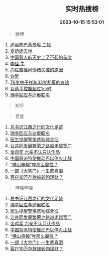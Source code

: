 <div align="center"><h2>实时热搜榜</h2><h4>2023-10-15 15:53:01</h4></div>

> 微博  

1. [迪丽热巴黄景瑜 二搭](https://s.weibo.com/weibo?q=%E8%BF%AA%E4%B8%BD%E7%83%AD%E5%B7%B4%E9%BB%84%E6%99%AF%E7%91%9C%20%E4%BA%8C%E6%90%AD&t=31&band_rank=1&Refer=top)<br />
2. [夏奶奶去世](https://s.weibo.com/weibo?q=%E5%A4%8F%E5%A5%B6%E5%A5%B6%E5%8E%BB%E4%B8%96&t=31&band_rank=2&Refer=top)<br />
3. [中国载人航天史上了不起的首次](https://s.weibo.com/weibo?q=%23%E4%B8%AD%E5%9B%BD%E8%BD%BD%E4%BA%BA%E8%88%AA%E5%A4%A9%E5%8F%B2%E4%B8%8A%E4%BA%86%E4%B8%8D%E8%B5%B7%E7%9A%84%E9%A6%96%E6%AC%A1%23&t=31&band_rank=3&Refer=top)<br />
4. [李佳 牛](https://s.weibo.com/weibo?q=%E6%9D%8E%E4%BD%B3%20%E7%89%9B&t=31&band_rank=4&Refer=top)<br />
5. [向佐直播间情绪失控的原因](https://s.weibo.com/weibo?q=%23%E5%90%91%E4%BD%90%E7%9B%B4%E6%92%AD%E9%97%B4%E6%83%85%E7%BB%AA%E5%A4%B1%E6%8E%A7%E7%9A%84%E5%8E%9F%E5%9B%A0%23&t=31&band_rank=5&Refer=top)<br />
6. [许昕](https://s.weibo.com/weibo?q=%E8%AE%B8%E6%98%95&t=31&band_rank=6&Refer=top)<br />
7. [76岁林子祥和33岁胡夏的友谊](https://s.weibo.com/weibo?q=%2376%E5%B2%81%E6%9E%97%E5%AD%90%E7%A5%A5%E5%92%8C33%E5%B2%81%E8%83%A1%E5%A4%8F%E7%9A%84%E5%8F%8B%E8%B0%8A%23&t=31&band_rank=7&Refer=top)<br />
8. [女选手控腹超过1小时](https://s.weibo.com/weibo?q=%23%E5%A5%B3%E9%80%89%E6%89%8B%E6%8E%A7%E8%85%B9%E8%B6%85%E8%BF%871%E5%B0%8F%E6%97%B6%23&t=31&band_rank=8&Refer=top)<br />
9. [瑞幸回应与迪奥联名](https://s.weibo.com/weibo?q=%23%E7%91%9E%E5%B9%B8%E5%9B%9E%E5%BA%94%E4%B8%8E%E8%BF%AA%E5%A5%A5%E8%81%94%E5%90%8D%23&t=31&band_rank=9&Refer=top)<br />

> 知乎  


> 百度  

1. [总书记江西之行的文化足迹](https://www.baidu.com/s?wd=%E6%80%BB%E4%B9%A6%E8%AE%B0%E6%B1%9F%E8%A5%BF%E4%B9%8B%E8%A1%8C%E7%9A%84%E6%96%87%E5%8C%96%E8%B6%B3%E8%BF%B9&sa=fyb_news&rsv_dl=fyb_news)<br />
2. [瑞幸回应与迪奥联名](https://www.baidu.com/s?wd=%E7%91%9E%E5%B9%B8%E5%9B%9E%E5%BA%94%E4%B8%8E%E8%BF%AA%E5%A5%A5%E8%81%94%E5%90%8D&sa=fyb_news&rsv_dl=fyb_news)<br />
3. [医生提醒警惕悲秋综合征](https://www.baidu.com/s?wd=%E5%8C%BB%E7%94%9F%E6%8F%90%E9%86%92%E8%AD%A6%E6%83%95%E6%82%B2%E7%A7%8B%E7%BB%BC%E5%90%88%E5%BE%81&sa=fyb_news&rsv_dl=fyb_news)<br />
4. [让共同发展繁荣之路越走越宽广](https://www.baidu.com/s?wd=%E8%AE%A9%E5%85%B1%E5%90%8C%E5%8F%91%E5%B1%95%E7%B9%81%E8%8D%A3%E4%B9%8B%E8%B7%AF%E8%B6%8A%E8%B5%B0%E8%B6%8A%E5%AE%BD%E5%B9%BF&sa=fyb_news&rsv_dl=fyb_news)<br />
5. [金鸡奖 六亲不认只认作品](https://www.baidu.com/s?wd=%E9%87%91%E9%B8%A1%E5%A5%96+%E5%85%AD%E4%BA%B2%E4%B8%8D%E8%AE%A4%E5%8F%AA%E8%AE%A4%E4%BD%9C%E5%93%81&sa=fyb_news&rsv_dl=fyb_news)<br />
6. [中国将派特使推动巴以停火止战](https://www.baidu.com/s?wd=%E4%B8%AD%E5%9B%BD%E5%B0%86%E6%B4%BE%E7%89%B9%E4%BD%BF%E6%8E%A8%E5%8A%A8%E5%B7%B4%E4%BB%A5%E5%81%9C%E7%81%AB%E6%AD%A2%E6%88%98&sa=fyb_news&rsv_dl=fyb_news)<br />
7. [“佛山电翰”咋那么魔性？](https://www.baidu.com/s?wd=%E2%80%9C%E4%BD%9B%E5%B1%B1%E7%94%B5%E7%BF%B0%E2%80%9D%E5%92%8B%E9%82%A3%E4%B9%88%E9%AD%94%E6%80%A7%EF%BC%9F&sa=fyb_news&rsv_dl=fyb_news)<br />
8. [一部《大宅门》一生悲喜泪](https://www.baidu.com/s?wd=%E4%B8%80%E9%83%A8%E3%80%8A%E5%A4%A7%E5%AE%85%E9%97%A8%E3%80%8B%E4%B8%80%E7%94%9F%E6%82%B2%E5%96%9C%E6%B3%AA&sa=fyb_news&rsv_dl=fyb_news)<br />
9. [客户10万存款被转购理财？](https://www.baidu.com/s?wd=%E5%AE%A2%E6%88%B710%E4%B8%87%E5%AD%98%E6%AC%BE%E8%A2%AB%E8%BD%AC%E8%B4%AD%E7%90%86%E8%B4%A2%EF%BC%9F&sa=fyb_news&rsv_dl=fyb_news)<br />

> 哔哩哔哩  

1. [总书记江西之行的文化足迹](https://www.baidu.com/s?wd=%E6%80%BB%E4%B9%A6%E8%AE%B0%E6%B1%9F%E8%A5%BF%E4%B9%8B%E8%A1%8C%E7%9A%84%E6%96%87%E5%8C%96%E8%B6%B3%E8%BF%B9&sa=fyb_news&rsv_dl=fyb_news)<br />
2. [瑞幸回应与迪奥联名](https://www.baidu.com/s?wd=%E7%91%9E%E5%B9%B8%E5%9B%9E%E5%BA%94%E4%B8%8E%E8%BF%AA%E5%A5%A5%E8%81%94%E5%90%8D&sa=fyb_news&rsv_dl=fyb_news)<br />
3. [医生提醒警惕悲秋综合征](https://www.baidu.com/s?wd=%E5%8C%BB%E7%94%9F%E6%8F%90%E9%86%92%E8%AD%A6%E6%83%95%E6%82%B2%E7%A7%8B%E7%BB%BC%E5%90%88%E5%BE%81&sa=fyb_news&rsv_dl=fyb_news)<br />
4. [让共同发展繁荣之路越走越宽广](https://www.baidu.com/s?wd=%E8%AE%A9%E5%85%B1%E5%90%8C%E5%8F%91%E5%B1%95%E7%B9%81%E8%8D%A3%E4%B9%8B%E8%B7%AF%E8%B6%8A%E8%B5%B0%E8%B6%8A%E5%AE%BD%E5%B9%BF&sa=fyb_news&rsv_dl=fyb_news)<br />
5. [金鸡奖 六亲不认只认作品](https://www.baidu.com/s?wd=%E9%87%91%E9%B8%A1%E5%A5%96+%E5%85%AD%E4%BA%B2%E4%B8%8D%E8%AE%A4%E5%8F%AA%E8%AE%A4%E4%BD%9C%E5%93%81&sa=fyb_news&rsv_dl=fyb_news)<br />
6. [中国将派特使推动巴以停火止战](https://www.baidu.com/s?wd=%E4%B8%AD%E5%9B%BD%E5%B0%86%E6%B4%BE%E7%89%B9%E4%BD%BF%E6%8E%A8%E5%8A%A8%E5%B7%B4%E4%BB%A5%E5%81%9C%E7%81%AB%E6%AD%A2%E6%88%98&sa=fyb_news&rsv_dl=fyb_news)<br />
7. [“佛山电翰”咋那么魔性？](https://www.baidu.com/s?wd=%E2%80%9C%E4%BD%9B%E5%B1%B1%E7%94%B5%E7%BF%B0%E2%80%9D%E5%92%8B%E9%82%A3%E4%B9%88%E9%AD%94%E6%80%A7%EF%BC%9F&sa=fyb_news&rsv_dl=fyb_news)<br />
8. [一部《大宅门》一生悲喜泪](https://www.baidu.com/s?wd=%E4%B8%80%E9%83%A8%E3%80%8A%E5%A4%A7%E5%AE%85%E9%97%A8%E3%80%8B%E4%B8%80%E7%94%9F%E6%82%B2%E5%96%9C%E6%B3%AA&sa=fyb_news&rsv_dl=fyb_news)<br />
9. [客户10万存款被转购理财？](https://www.baidu.com/s?wd=%E5%AE%A2%E6%88%B710%E4%B8%87%E5%AD%98%E6%AC%BE%E8%A2%AB%E8%BD%AC%E8%B4%AD%E7%90%86%E8%B4%A2%EF%BC%9F&sa=fyb_news&rsv_dl=fyb_news)<br />
